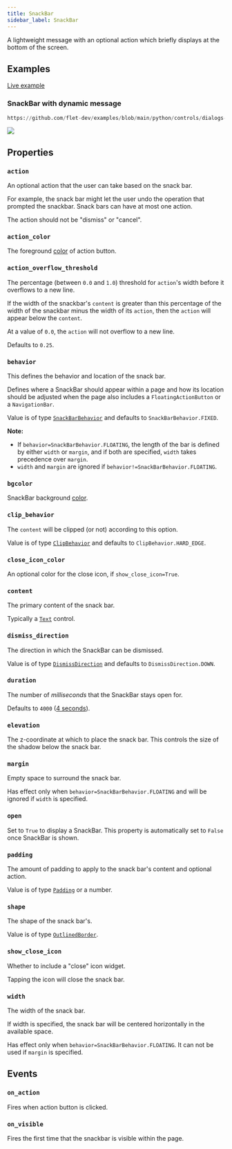 ```yaml
---
title: SnackBar
sidebar_label: SnackBar
---
```


A lightweight message with an optional action which briefly displays at the bottom of the screen.

## Examples

[Live example](https://flet-controls-gallery.fly.dev/dialogs/snackbar)

### SnackBar with dynamic message

```python reference
https://github.com/flet-dev/examples/blob/main/python/controls/dialogs-alerts-panels/snack-bar/simple-snack.py
```

<img src="/img/docs/controls/snackbar/snackbar-with-custom-content.gif" className="screenshot-40"/>

## Properties

### `action`

An optional action that the user can take based on the snack bar.

For example, the snack bar might let the user undo the operation that prompted the snackbar. Snack bars can have at most one action.

The action should not be "dismiss" or "cancel".

### `action_color`

The foreground [color](/docs/reference/colors) of action button.

### `action_overflow_threshold`

The percentage (between `0.0` and `1.0`) threshold for `action`'s width before it overflows to a new line.

If the width of the snackbar's `content` is greater than this percentage of the width of the snackbar minus the width of
its `action`, then the `action` will appear below the `content`.

At a value of `0.0`, the `action` will not overflow to a new line.

Defaults to `0.25`.

### `behavior`

This defines the behavior and location of the snack bar.

Defines where a SnackBar should appear within a page and how its location should be adjusted when the page also includes a `FloatingActionButton` or a `NavigationBar`.

Value is of type [`SnackBarBehavior`](/docs/reference/types/snackbarbehavior) and defaults to `SnackBarBehavior.FIXED`.

**Note:**

* If `behavior=SnackBarBehavior.FLOATING`, the length of the bar is defined by either `width` or `margin`, and if both
  are specified, `width` takes precedence over `margin`.
* `width` and `margin` are ignored if `behavior!=SnackBarBehavior.FLOATING`.

### `bgcolor`

SnackBar background [color](/docs/reference/colors).

### `clip_behavior`

The `content` will be clipped (or not) according to this option.

Value is of type [`ClipBehavior`](/docs/reference/types/clipbehavior) and defaults to `ClipBehavior.HARD_EDGE`.

### `close_icon_color`

An optional color for the close icon, if `show_close_icon=True`.

### `content`

The primary content of the snack bar.

Typically a [`Text`](/docs/controls/text) control.

### `dismiss_direction`

The direction in which the SnackBar can be dismissed.

Value is of type [`DismissDirection`](/docs/reference/types/dismissdirection) and defaults to `DismissDirection.DOWN`.

### `duration`

The number of *milliseconds* that the SnackBar stays open for.

Defaults to `4000` ([4 seconds](https://api.flutter.dev/flutter/material/SnackBar/duration.html)).

### `elevation`

The z-coordinate at which to place the snack bar. This controls the size of the shadow below the snack bar.

### `margin`

Empty space to surround the snack bar.

Has effect only when `behavior=SnackBarBehavior.FLOATING` and will be ignored if `width` is specified.

### `open`

Set to `True` to display a SnackBar. This property is automatically set to `False` once SnackBar is shown.

### `padding`

The amount of padding to apply to the snack bar's content and optional action.

Value is of type [`Padding`](/docs/reference/types/padding) or a number.

### `shape`

The shape of the snack bar's. 

Value is of type [`OutlinedBorder`](/docs/reference/types/outlinedborder).

### `show_close_icon`

Whether to include a "close" icon widget.

Tapping the icon will close the snack bar.

### `width`

The width of the snack bar.

If width is specified, the snack bar will be centered horizontally in the available space.

Has effect only when `behavior=SnackBarBehavior.FLOATING`. It can not be used if `margin` is specified.

## Events

### `on_action`

Fires when action button is clicked.

### `on_visible`

Fires the first time that the snackbar is visible within the page.
